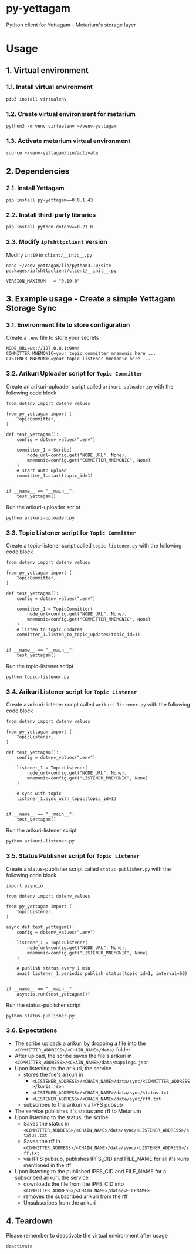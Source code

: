 # py-yettagam

Python client for Yettagam - Metarium's storage layer

# Usage

## 1. Virtual environment

### 1.1. Install virtual environment

```
pip3 install virtualenv
```

### 1.2. Create virtual environment for metarium

```
python3 -m venv virtualenv ~/venv-yettagam
```

### 1.3. Activate metarium virtual environment

```
source ~/venv-yettagam/bin/activate
```

## 2. Dependencies

### 2.1. Install Yettagam

```
pip install py-yettagam==0.0.1.43
```

### 2.2. Install third-party libraries

```
pip install python-dotenv==0.21.0
```

### 2.3. Modify `ipfshttpclient` version

Modify `Ln:19` in `client/__init__.py`

```
nano ~/venv-yettagam/lib/python3.10/site-packages/ipfshttpclient/client/__init__.py

VERSION_MAXIMUM   = "0.19.0"
```

## 3. Example usage - Create a simple Yettagam Storage Sync

### 3.1. Environment file to store configuration

Create a `.env` file to store your secrets

```
NODE_URL=ws://127.0.0.1:9944
COMMITTER_MNEMONIC=your topic committer mnemonic here ...
LISTENER_MNEMONIC=your topic listener mnemonic here ...
```

### 3.2. Arikuri Uploader script for `Topic Committer`

Create an arikuri-uploader script called `arikuri-uploader.py` with the following code block

```
from dotenv import dotenv_values

from py_yettagam import (
    TopicCommitter,
)

def test_yettagam():
    config = dotenv_values(".env")

    committer_1 = Scribe(
        node_url=config.get("NODE_URL", None),
        mnemonic=config.get("COMMITTER_MNEMONIC", None)
    )
    # start auto upload
    committer_1.start(topic_id=1)


if __name__ == "__main__":
    test_yettagam()
```

Run the arikuri-uploader script

```
python arikuri-uploader.py
```

### 3.3. Topic Listener script for `Topic Committer`

Create a topic-listener script called `topic-listener.py` with the following code block

```
from dotenv import dotenv_values

from py_yettagam import (
    TopicCommitter,
)

def test_yettagam():
    config = dotenv_values(".env")

    committer_1 = TopicCommitter(
        node_url=config.get("NODE_URL", None),
        mnemonic=config.get("COMMITTER_MNEMONIC", None)
    )
    # listen to topic updates
    committer_1.listen_to_topic_updates(topic_id=1)


if __name__ == "__main__":
    test_yettagam()
```

Run the topic-listener script

```
python topic-listener.py
```

### 3.4. Arikuri Listener script for `Topic Listener`

Create a arikuri-listener script called `arikuri-listener.py` with the following code block

```
from dotenv import dotenv_values

from py_yettagam import (
    TopicListener,
)

def test_yettagam():
    config = dotenv_values(".env")

    listener_1 = TopicListener(
        node_url=config.get("NODE_URL", None),
        mnemonic=config.get("LISTENER_MNEMONIC", None)
    )

    # sync with topic
    listener_1.sync_with_topic(topic_id=1)


if __name__ == "__main__":
    test_yettagam()
```

Run the arikuri-listener script

```
python arikuri-listener.py
```

### 3.5. Status Publisher script for `Topic Listener`

Create a status-publisher script called `status-publisher.py` with the following code block

```
import asyncio

from dotenv import dotenv_values

from py_yettagam import (
    TopicListener,
)

async def test_yettagam():
    config = dotenv_values(".env")

    listener_1 = TopicListener(
        node_url=config.get("NODE_URL", None),
        mnemonic=config.get("LISTENER_MNEMONIC", None)
    )

    # publish status every 1 min
    await listener_1.periodic_publish_status(topic_id=1, interval=60)


if __name__ == "__main__":
    asyncio.run(test_yettagam())
```

Run the status-publisher script

```
python status-publisher.py
```

### 3.6. Expectations

- The scribe uploads a arikuri by dropping a file into the `<COMMITTER_ADDRESS>/<CHAIN_NAME>/data/` folder
- After upload, the scribe saves the file's arikuri in `<COMMITTER_ADDRESS>/<CHAIN_NAME>/data/mappings.json`
- Upon listening to the arikuri, the service
  - stores the file's arikuri in
    - `<LISTENER_ADDRESS>/<CHAIN_NAME>/data/sync/<COMMITTER_ADDRESS>/kuris.json`
    - `<LISTENER_ADDRESS>/<CHAIN_NAME>/data/sync/status.txt`
    - `<LISTENER_ADDRESS>/<CHAIN_NAME>/data/sync/rff.txt`
  - subscribes to the arikuri via IPFS pubsub
- The service publishes it's status and rff to Metarium
- Upon listening to the status, the scribe
  - Saves the status in `<COMMITTER_ADDRESS>/<CHAIN_NAME>/data/sync/<LISTENER_ADDRESS>/status.txt`
  - Saves the rff in `<COMMITTER_ADDRESS>/<CHAIN_NAME>/data/sync/<LISTENER_ADDRESS>/rff.txt`
  - via IPFS pubsub, publishes IPFS_CID and FILE_NAME for all it's kuris mentioned in the rff
- Upon listening to the published IPFS_CID and FILE_NAME for a subscribed arikuri, the service
  - downloads the file from the IPFS_CID into `<COMMITTER_ADDRESS>/<CHAIN_NAME>/data/<FILENAME>`
  - removes the subscribed arikuri from the rff
  - Unsubscribes from the arikuri

## 4. Teardown

Please remember to deactivate the virtual environment after usage

```
deactivate
```
